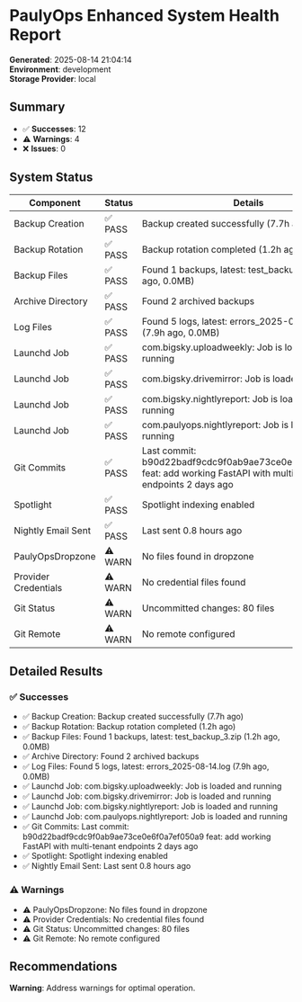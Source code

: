 # PaulyOps Enhanced System Health Report

**Generated**: 2025-08-14 21:04:14  
**Environment**: development  
**Storage Provider**: local

## Summary

- ✅ **Successes**: 12
- ⚠️  **Warnings**: 4
- ❌ **Issues**: 0

## System Status

| Component | Status | Details |
|-----------|--------|---------|
| Backup Creation | ✅ PASS | Backup created successfully (7.7h ago) |
| Backup Rotation | ✅ PASS | Backup rotation completed (1.2h ago) |
| Backup Files | ✅ PASS | Found 1 backups, latest: test_backup_3.zip (1.2h ago, 0.0MB) |
| Archive Directory | ✅ PASS | Found 2 archived backups |
| Log Files | ✅ PASS | Found 5 logs, latest: errors_2025-08-14.log (7.9h ago, 0.0MB) |
| Launchd Job | ✅ PASS | com.bigsky.uploadweekly: Job is loaded and running |
| Launchd Job | ✅ PASS | com.bigsky.drivemirror: Job is loaded and running |
| Launchd Job | ✅ PASS | com.bigsky.nightlyreport: Job is loaded and running |
| Launchd Job | ✅ PASS | com.paulyops.nightlyreport: Job is loaded and running |
| Git Commits | ✅ PASS | Last commit: b90d22badf9cdc9f0ab9ae73ce0e6f0a7ef050a9 feat: add working FastAPI with multi-tenant endpoints 2 days ago |
| Spotlight | ✅ PASS | Spotlight indexing enabled |
| Nightly Email Sent | ✅ PASS | Last sent 0.8 hours ago |
|  PaulyOpsDropzone | ⚠️ WARN | No files found in dropzone |
|  Provider Credentials | ⚠️ WARN | No credential files found |
|  Git Status | ⚠️ WARN | Uncommitted changes: 80 files |
|  Git Remote | ⚠️ WARN | No remote configured |

## Detailed Results

### ✅ Successes
- ✅ Backup Creation: Backup created successfully (7.7h ago)
- ✅ Backup Rotation: Backup rotation completed (1.2h ago)
- ✅ Backup Files: Found 1 backups, latest: test_backup_3.zip (1.2h ago, 0.0MB)
- ✅ Archive Directory: Found 2 archived backups
- ✅ Log Files: Found 5 logs, latest: errors_2025-08-14.log (7.9h ago, 0.0MB)
- ✅ Launchd Job: com.bigsky.uploadweekly: Job is loaded and running
- ✅ Launchd Job: com.bigsky.drivemirror: Job is loaded and running
- ✅ Launchd Job: com.bigsky.nightlyreport: Job is loaded and running
- ✅ Launchd Job: com.paulyops.nightlyreport: Job is loaded and running
- ✅ Git Commits: Last commit: b90d22badf9cdc9f0ab9ae73ce0e6f0a7ef050a9 feat: add working FastAPI with multi-tenant endpoints 2 days ago
- ✅ Spotlight: Spotlight indexing enabled
- ✅ Nightly Email Sent: Last sent 0.8 hours ago

### ⚠️  Warnings
- ⚠️  PaulyOpsDropzone: No files found in dropzone
- ⚠️  Provider Credentials: No credential files found
- ⚠️  Git Status: Uncommitted changes: 80 files
- ⚠️  Git Remote: No remote configured

## Recommendations
**Warning**: Address warnings for optimal operation.

